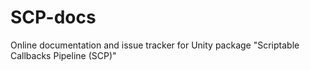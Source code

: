 # SCP-docs
Online documentation and issue tracker for Unity package "Scriptable Callbacks Pipeline (SCP)"
